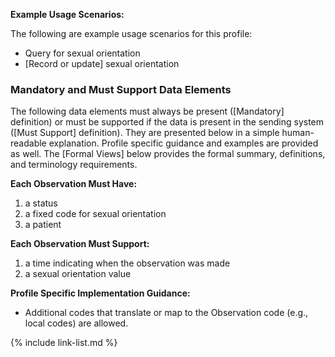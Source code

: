 
**Example Usage Scenarios:**

The following are example usage scenarios for this profile:

- Query for sexual orientation
- [Record or update] sexual orientation

### Mandatory and Must Support Data Elements

The following data elements must always be present ([Mandatory] definition) or must be supported if the data is present in the sending system ([Must Support] definition). They are presented below in a simple human-readable explanation. Profile specific guidance and examples are provided as well. The [Formal Views] below provides the formal summary, definitions, and terminology requirements.  

**Each Observation Must Have:**

1. a status
1. a fixed code for sexual orientation
1. a patient


**Each Observation Must Support:**

1. a time indicating when the observation was made
1. a sexual orientation value


**Profile Specific Implementation Guidance:**

* Additional codes that translate or map to the Observation code (e.g., local codes) are allowed.

{% include link-list.md %}
